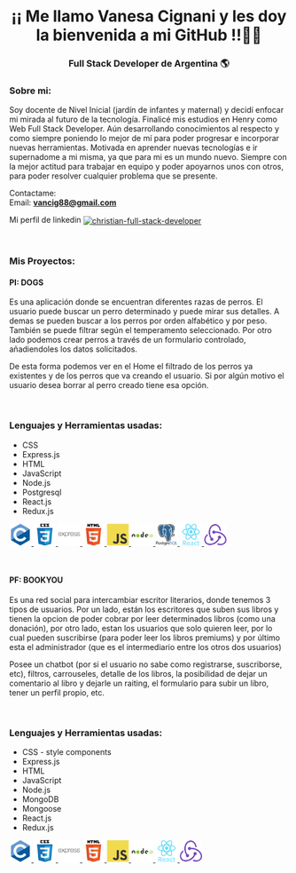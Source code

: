 <h1 align="center">¡¡ Me llamo Vanesa Cignani y les doy la bienvenida a mi GitHub !!🖐🏼 </h1>

<h3 align="center"> Full Stack Developer de Argentina 🌎 </h3>

<h3 align="left">Sobre mi:</h3>

Soy docente de Nivel Inicial (jardín de infantes y maternal) y decidí enfocar mi mirada al futuro de la tecnología.
Finalicé mis estudios en Henry como Web Full Stack Developer. Aún desarrollando conocimientos al respecto y como siempre poniendo lo mejor de mí para poder progresar e incorporar nuevas herramientas.
Motivada en aprender nuevas tecnologías e ir supernadome a mi misma, ya que para mi es un mundo nuevo.
Siempre con la mejor actitud para trabajar en equipo y poder apoyarnos unos con otros, para poder resolver cualquier problema que se presente.


Contactame:<br/>
Email: **vancig88@gmail.com**
<p align="left">Mi perfil de linkedin
<a href="https://www.linkedin.com/in/vanesa-cignani-669827137/" target="blank"><img align="center" src="https://raw.githubusercontent.com/rahuldkjain/github-profile-readme-generator/master/src/images/icons/Social/linked-in-alt.svg" alt="christian-full-stack-developer" height="30" width="40" /></a>
</p>

<br/>

<h3 align="left">Mis Proyectos:</h3>
<h4 align="left">PI: DOGS</h4>
<p align="left">Es una aplicación donde se encuentran diferentes razas de perros. El usuario puede buscar un perro determinado y puede mirar sus detalles. A demas se pueden buscar a los perros por orden alfabético y por peso. También se puede filtrar según el temperamento seleccionado. Por otro lado podemos crear perros a través de un formulario controlado, añadiendoles los datos solicitados.</p>

<p>De esta forma podemos ver en el Home el filtrado de los perros ya existentes y de los perros que va creando el usuario. Si por algún motivo el usuario desea borrar al perro creado tiene esa opción.</p>

<br/>

<h3 align="left">Lenguajes y Herramientas usadas:</h3>
<ul>
<li>CSS</li>
<li>Express.js</li>
<li>HTML</li>
<li>JavaScript</li>
<li>Node.js</li>
<li>Postgresql</li>
<li>React.js</li>
<li>Redux.js</li>
</ul>

<p align="left"> 
<a href="https://www.cprogramming.com/" target="_blank" rel="noreferrer"> <img src="https://raw.githubusercontent.com/devicons/devicon/master/icons/c/c-original.svg" alt="c" width="40" height="40"/> </a> 
<a href="https://www.w3schools.com/css/" target="_blank" rel="noreferrer"> <img src="https://raw.githubusercontent.com/devicons/devicon/master/icons/css3/css3-original-wordmark.svg" alt="css3" width="40" height="40"/> </a>
<a href="https://expressjs.com" target="_blank" rel="noreferrer"> <img src="https://raw.githubusercontent.com/devicons/devicon/master/icons/express/express-original-wordmark.svg" alt="express" width="40" height="40"/> </a>
<a href="https://www.w3.org/html/" target="_blank" rel="noreferrer"> <img src="https://raw.githubusercontent.com/devicons/devicon/master/icons/html5/html5-original-wordmark.svg" alt="html5" width="40" height="40"/> </a>
<a href="https://developer.mozilla.org/en-US/docs/Web/JavaScript" target="_blank" rel="noreferrer"> <img src="https://raw.githubusercontent.com/devicons/devicon/master/icons/javascript/javascript-original.svg" alt="javascript" width="40" height="40"/> </a>
<a href="https://nodejs.org" target="_blank" rel="noreferrer"> <img src="https://raw.githubusercontent.com/devicons/devicon/master/icons/nodejs/nodejs-original-wordmark.svg" alt="nodejs" width="40" height="40"/> </a>
<a href="https://www.postgresql.org" target="_blank" rel="noreferrer"> <img src="https://raw.githubusercontent.com/devicons/devicon/master/icons/postgresql/postgresql-original-wordmark.svg" alt="postgresql" width="40" height="40"/> </a>
<a href="https://reactjs.org/" target="_blank" rel="noreferrer"> <img src="https://raw.githubusercontent.com/devicons/devicon/master/icons/react/react-original-wordmark.svg" alt="react" width="40" height="40"/> </a>
<a href="https://redux.js.org" target="_blank" rel="noreferrer"> <img src="https://raw.githubusercontent.com/devicons/devicon/master/icons/redux/redux-original.svg" alt="redux" width="40" height="40"/> </a> </p>

<br/>


<h4 align="left">PF: BOOKYOU</h4>
<p align="left">Es una red social para intercambiar escritor literarios, donde tenemos 3 tipos de usuarios. Por un lado, están los escritores que suben sus libros y tienen la opcion de poder cobrar por leer determinados libros (como una donación), por otro lado, estan los usuarios que solo quieren leer, por lo cual pueden suscribirse (para poder leer los libros premiums) y por último esta el administrador (que es el intermediario entre los otros dos usuarios)</p>

<p>Posee un chatbot (por si el usuario no sabe como registrarse, suscriborse, etc), filtros, carrouseles, detalle de los libros, la posibilidad de dejar un comentario al libro y dejarle un raiting, el formulario para subir un libro, tener un perfil propio, etc.</p>

<br/>

<h3 align="left">Lenguajes y Herramientas usadas:</h3>
<ul>
<li>CSS - style components</li>
<li>Express.js</li>
<li>HTML</li>
<li>JavaScript</li>
<li>Node.js</li>
<li>MongoDB</li>
<li>Mongoose</li>
<li>React.js</li>
<li>Redux.js</li>
</ul>

<p align="left"> 
<a href="https://www.cprogramming.com/" target="_blank" rel="noreferrer"> <img src="https://raw.githubusercontent.com/devicons/devicon/master/icons/c/c-original.svg" alt="c" width="40" height="40"/> </a> 
<a href="https://www.w3schools.com/css/" target="_blank" rel="noreferrer"> <img src="https://raw.githubusercontent.com/devicons/devicon/master/icons/css3/css3-original-wordmark.svg" alt="css3" width="40" height="40"/> </a>
<a href="https://expressjs.com" target="_blank" rel="noreferrer"> <img src="https://raw.githubusercontent.com/devicons/devicon/master/icons/express/express-original-wordmark.svg" alt="express" width="40" height="40"/> </a>
<a href="https://www.w3.org/html/" target="_blank" rel="noreferrer"> <img src="https://raw.githubusercontent.com/devicons/devicon/master/icons/html5/html5-original-wordmark.svg" alt="html5" width="40" height="40"/> </a>
<a href="https://developer.mozilla.org/en-US/docs/Web/JavaScript" target="_blank" rel="noreferrer"> <img src="https://raw.githubusercontent.com/devicons/devicon/master/icons/javascript/javascript-original.svg" alt="javascript" width="40" height="40"/> </a>
<a href="https://nodejs.org" target="_blank" rel="noreferrer"> <img src="https://raw.githubusercontent.com/devicons/devicon/master/icons/nodejs/nodejs-original-wordmark.svg" alt="nodejs" width="40" height="40"/> </a>
<a href="https://https://www.mongodb.com/" target="_blank" rel="noreferrer"> </a>
<a href="https://reactjs.org/" target="_blank" rel="noreferrer"> <img src="https://raw.githubusercontent.com/devicons/devicon/master/icons/react/react-original-wordmark.svg" alt="react" width="40" height="40"/> </a>
<a href="https://redux.js.org" target="_blank" rel="noreferrer"> <img src="https://raw.githubusercontent.com/devicons/devicon/master/icons/redux/redux-original.svg" alt="redux" width="40" height="40"/> </a> </p>
